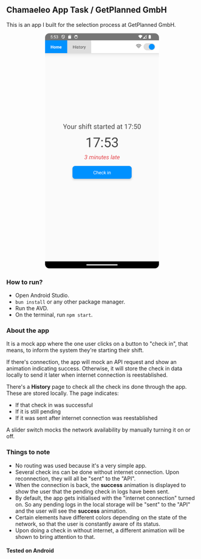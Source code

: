 ## Chamaeleo App Task / GetPlanned GmbH

This is an app I built for the selection process at GetPlanned GmbH.

<p align="center">
  <img src="/assets/images/home-page.png" alt="Home page" width="300"/>
  <!-- <img src="/assets/images/history-page.png" alt="History page" width="300"/> -->
</p>

### How to run?

- Open Android Studio.
- `bun install` or any other package manager.
- Run the AVD.
- On the terminal, run `npm start`.

### About the app

It is a mock app where the one user clicks on a button to "check in", that means, to inform the system they're starting their shift.

If there's connection, the app will mock an API request and show an animation indicating success. Otherwise, it will store the check in data locally to send it later when internet connection is reestablished.

There's a **History** page to check all the check ins done through the app. These are stored locally. The page indicates:

- If that check in was successful
- If it is still pending
- If it was sent after internet connection was reestablished

A slider switch mocks the network availability by manually turning it on or off.

### Things to note

- No routing was used because it's a very simple app.
- Several check ins can be done without internet connection. Upon reconnection, they will all be "sent" to the "API".
- When the connection is back, the **success** animation is displayed to show the user that the pending check in logs have been sent.
- By default, the app gets initialised with the "internet connection" turned on. So any pending logs in the local storage will be "sent" to the "API" and the user will see the **success** animation.
- Certain elements have different colors depending on the state of the network, so that the user is constantly aware of its status.
- Upon doing a check in without internet, a different animation will be shown to bring attention to that.

#### Tested on Android
